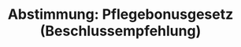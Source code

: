 ---
abstimmung:
  abstimmung: 3
  bundestagssitzung: 37
  datum: 19. Mai 2022
  legislaturperiode: 20
categories:
- Todo
data:
- title: Abstimmungsergebnis 20220519_3.pdf
  url: /res/2025-btw/abstimmungsergebnisse/20220519_3.pdf
- title: Abstimmungsergebnis 20220519_3_xls.xlsx
  url: /res/2025-btw/abstimmungsergebnisse/20220519_3_xls.xlsx
- title: Abstimmungsergebnis 20220519_3_xls.csv
  url: /res/2025-btw/abstimmungsergebnisse_csv/20220519_3_xls.csv
documents:
- local: /res/2025-btw/drucksachen/2000699.pdf
  summary: '### Antrag der AfD-Fraktion: Einrichtungsbezogene Impfpflicht abschaffen


    Dieser Antrag der AfD-Fraktion fordert die Abschaffung der einrichtungsbezogenen
    Impfpflicht im Gesundheitssektor.  Die Abgeordneten argumentieren, dass die Pflicht
    den Fachkräftemangel verschärft und zu einem Zusammenbruch des Gesundheitssystems
    führt.


    **Kernpunkte und Ziele:**


    * Abschaffung der einrichtungsbezogenen Impfpflicht (§ 20a IfSG)

    * Verhinderung des Fachkräftemangels im Gesundheitssektor

    * Verbesserung der Personalsituation in Gesundheitseinrichtungen

    * Entlastung der Gesundheitsämter



    '
  title: Drucksache 20/699
  url: https://dserver.bundestag.de/btd/20/006/2000699.pdf
- local: /res/2025-btw/drucksachen/2001890.pdf
  summary: '### Beschlussempfehlung und Bericht des Ausschusses für Gesundheit


    Der Ausschuss für Gesundheit empfiehlt die Ablehnung zweier Anträge:  Ein CDU/CSU-Antrag
    zur Verbesserung der Vorbereitung der einrichtungsbezogenen Impfpflicht und ein
    AfD-Antrag zur Abschaffung dieser Pflicht.


    **Kernpunkte und Ziele:**


    * Bundesweite einheitliche Umsetzung der einrichtungsbezogenen Impfpflicht gewährleisten

    * Beseitigung von Unklarheiten und Verhinderung von Versorgungslücken

    * Abschaffung der einrichtungsbezogenen Impfpflicht'
  title: Drucksache 20/1890
  url: https://dserver.bundestag.de/btd/20/018/2001890.pdf
ergebnis:
  AfD:
    enthaltung: 0
    gesamt: 80
    ja: 0
    nein: 68
    nichtabgegeben: 12
    ungueltig: 0
  Bündnis 90/Die Grünen:
    enthaltung: 0
    gesamt: 118
    ja: 104
    nein: 0
    nichtabgegeben: 14
    ungueltig: 0
  CDU/CSU:
    enthaltung: 1
    gesamt: 197
    ja: 173
    nein: 1
    nichtabgegeben: 22
    ungueltig: 0
  Die Linke:
    enthaltung: 0
    gesamt: 39
    ja: 27
    nein: 0
    nichtabgegeben: 12
    ungueltig: 0
  FDP:
    enthaltung: 0
    gesamt: 92
    ja: 83
    nein: 0
    nichtabgegeben: 9
    ungueltig: 0
  Fraktionslos:
    enthaltung: 0
    gesamt: 4
    ja: 1
    nein: 2
    nichtabgegeben: 1
    ungueltig: 0
  SPD:
    enthaltung: 0
    gesamt: 206
    ja: 186
    nein: 0
    nichtabgegeben: 20
    ungueltig: 0
layout: abstimmung
links:
- title: Link zu bundestag.de
  url: https://www.bundestag.de/parlament/plenum/abstimmung/abstimmung?id=774
preview: 'Deutscher Bundestag


  37. Sitzung des Deutschen Bundestages

  am Donnerstag, 19. Mai 2022


  Endgültiges Ergebnis der Namentlichen Abstimmung Nr. 3


  Beschlussempfehlung des Ausschusses für Gesundheit (14. Ausschuss)

  zu dem Antrag der Abgeordneten René Springer, Martin Sichert, Carolin Bachmann,

  weiterer Abgeordneter und der Fraktion der AfD

  Verschärfung des Fachkräftemangels im Gesundheitssektor verhindern Einrichtungsbezogene
  Impfpflicht abschaffen

  Drs. 20/699 und 20/1890'
tags:
- Todo
title: 'Abstimmung: Pflegebonusgesetz (Beschlussempfehlung)'
---